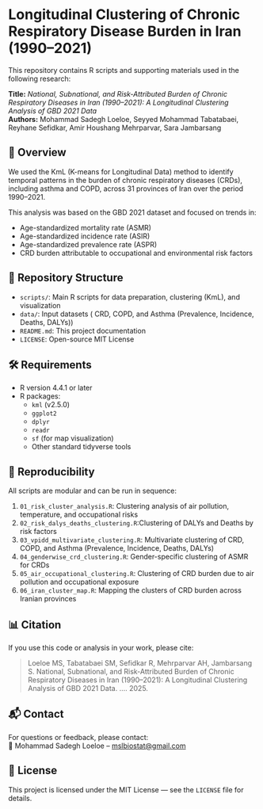 # Longitudinal Clustering of Chronic Respiratory Disease Burden in Iran (1990–2021)

This repository contains R scripts and supporting materials used in the following research:

**Title:** *National, Subnational, and Risk-Attributed Burden of Chronic Respiratory Diseases in Iran (1990–2021): A Longitudinal Clustering Analysis of GBD 2021 Data*  
**Authors:** Mohammad Sadegh Loeloe, Seyyed Mohammad Tabatabaei, Reyhane Sefidkar, Amir Houshang Mehrparvar, Sara Jambarsang

## 🧠 Overview

We used the KmL (K-means for Longitudinal Data) method to identify temporal patterns in the burden of chronic respiratory diseases (CRDs), including asthma and COPD, across 31 provinces of Iran over the period 1990–2021.

This analysis was based on the GBD 2021 dataset and focused on trends in:
- Age-standardized mortality rate (ASMR)
- Age-standardized incidence rate (ASIR)
- Age-standardized prevalence rate (ASPR)
- CRD burden attributable to occupational and environmental risk factors

## 📂 Repository Structure

- `scripts/`: Main R scripts for data preparation, clustering (KmL), and visualization
- `data/`: Input datasets ( CRD, COPD, and Asthma (Prevalence, Incidence, Deaths, DALYs))
- `README.md`: This project documentation
- `LICENSE`: Open-source MIT License

## 🛠️ Requirements

- R version 4.4.1 or later
- R packages:
  - `kml` (v2.5.0)
  - `ggplot2`
  - `dplyr`
  - `readr`
  - `sf` (for map visualization)
  - Other standard tidyverse tools

## 🧪 Reproducibility

All scripts are modular and can be run in sequence:

1. `01_risk_cluster_analysis.R`: Clustering analysis of air pollution, temperature, and occupational risks
2. `02_risk_dalys_deaths_clustering.R`:Clustering of DALYs and Deaths by risk factors
3. `03_vpidd_multivariate_clustering.R`: Multivariate clustering of CRD, COPD, and Asthma (Prevalence, Incidence, Deaths, DALYs)
4. `04_genderwise_crd_clustering.R`: Gender-specific clustering of ASMR for CRDs
5. `05_air_occupational_clustering.R`: Clustering of CRD burden due to air pollution and occupational exposure
6. `06_iran_cluster_map.R`: Mapping the clusters of CRD burden across Iranian provinces
## 📊 Citation

If you use this code or analysis in your work, please cite:

> Loeloe MS, Tabatabaei SM, Sefidkar R, Mehrparvar AH, Jambarsang S. National, Subnational, and Risk-Attributed Burden of Chronic Respiratory Diseases in Iran (1990–2021): A Longitudinal Clustering Analysis of GBD 2021 Data. .... 2025.

## 📬 Contact

For questions or feedback, please contact:  
📧 Mohammad Sadegh Loeloe – [mslbiostat@gmail.com](mailto:mslbiostat@gmail.com)

## 📄 License

This project is licensed under the MIT License — see the `LICENSE` file for details.
